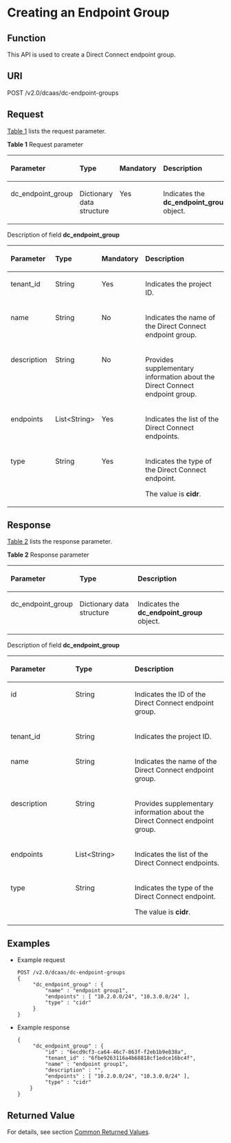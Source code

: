 # Creating an Endpoint Group<a name="en-dc_topic_0055025336"></a>

## Function<a name="en-us_topic_0070658700_section6324186692910"></a>

This API is used to create a Direct Connect endpoint group.

## URI<a name="en-us_topic_0070658700_section853188092910"></a>

POST /v2.0/dcaas/dc-endpoint-groups

## Request<a name="en-us_topic_0070658700_section2281784192910"></a>

[Table 1](#en-us_topic_0070658700_table49278871155710)  lists the request parameter.

**Table  1**  Request parameter

<a name="en-us_topic_0070658700_table49278871155710"></a>
<table><thead align="left"><tr id="en-us_topic_0070658700_row34163686155710"><th class="cellrowborder" valign="top" width="14.430000000000001%" id="mcps1.2.5.1.1"><p id="en-us_topic_0070658700_p15795191155710"><a name="en-us_topic_0070658700_p15795191155710"></a><a name="en-us_topic_0070658700_p15795191155710"></a>Parameter</p>
</th>
<th class="cellrowborder" valign="top" width="8.25%" id="mcps1.2.5.1.2"><p id="en-us_topic_0070658700_p4342096155710"><a name="en-us_topic_0070658700_p4342096155710"></a><a name="en-us_topic_0070658700_p4342096155710"></a>Type</p>
</th>
<th class="cellrowborder" valign="top" width="8.25%" id="mcps1.2.5.1.3"><p id="en-us_topic_0070658700_p16165530155710"><a name="en-us_topic_0070658700_p16165530155710"></a><a name="en-us_topic_0070658700_p16165530155710"></a>Mandatory</p>
</th>
<th class="cellrowborder" valign="top" width="69.07%" id="mcps1.2.5.1.4"><p id="en-us_topic_0070658700_p34339581155710"><a name="en-us_topic_0070658700_p34339581155710"></a><a name="en-us_topic_0070658700_p34339581155710"></a>Description</p>
</th>
</tr>
</thead>
<tbody><tr id="en-us_topic_0070658700_row30042656155710"><td class="cellrowborder" valign="top" width="14.430000000000001%" headers="mcps1.2.5.1.1 "><p id="en-us_topic_0070658700_p17536043155710"><a name="en-us_topic_0070658700_p17536043155710"></a><a name="en-us_topic_0070658700_p17536043155710"></a>dc_endpoint_group</p>
</td>
<td class="cellrowborder" valign="top" width="8.25%" headers="mcps1.2.5.1.2 "><p id="en-us_topic_0070658700_p11133383155710"><a name="en-us_topic_0070658700_p11133383155710"></a><a name="en-us_topic_0070658700_p11133383155710"></a>Dictionary data structure</p>
</td>
<td class="cellrowborder" valign="top" width="8.25%" headers="mcps1.2.5.1.3 "><p id="en-us_topic_0070658700_p29388827155710"><a name="en-us_topic_0070658700_p29388827155710"></a><a name="en-us_topic_0070658700_p29388827155710"></a>Yes</p>
</td>
<td class="cellrowborder" valign="top" width="69.07%" headers="mcps1.2.5.1.4 "><p id="en-us_topic_0070658700_p31684816155710"><a name="en-us_topic_0070658700_p31684816155710"></a><a name="en-us_topic_0070658700_p31684816155710"></a>Indicates the <strong id="b842352706194419"><a name="b842352706194419"></a><a name="b842352706194419"></a>dc_endpoint_group</strong> object.</p>
</td>
</tr>
</tbody>
</table>

Description of field  **dc\_endpoint\_group**

<a name="en-us_topic_0070658700_table3523051192910"></a>
<table><thead align="left"><tr id="en-us_topic_0070658700_row1307920992910"><th class="cellrowborder" valign="top" width="21.57%" id="mcps1.1.5.1.1"><p id="en-us_topic_0070658700_p4450739192910"><a name="en-us_topic_0070658700_p4450739192910"></a><a name="en-us_topic_0070658700_p4450739192910"></a>Parameter</p>
</th>
<th class="cellrowborder" valign="top" width="11.799999999999999%" id="mcps1.1.5.1.2"><p id="en-us_topic_0070658700_p26394292910"><a name="en-us_topic_0070658700_p26394292910"></a><a name="en-us_topic_0070658700_p26394292910"></a>Type</p>
</th>
<th class="cellrowborder" valign="top" width="7.5200000000000005%" id="mcps1.1.5.1.3"><p id="en-us_topic_0070658700_p6472145192910"><a name="en-us_topic_0070658700_p6472145192910"></a><a name="en-us_topic_0070658700_p6472145192910"></a>Mandatory</p>
</th>
<th class="cellrowborder" valign="top" width="59.11%" id="mcps1.1.5.1.4"><p id="en-us_topic_0070658700_p6443764692910"><a name="en-us_topic_0070658700_p6443764692910"></a><a name="en-us_topic_0070658700_p6443764692910"></a>Description</p>
</th>
</tr>
</thead>
<tbody><tr id="en-us_topic_0070658700_row2660185192910"><td class="cellrowborder" valign="top" width="21.57%" headers="mcps1.1.5.1.1 "><p id="en-us_topic_0070658700_p3605816293239"><a name="en-us_topic_0070658700_p3605816293239"></a><a name="en-us_topic_0070658700_p3605816293239"></a>tenant_id</p>
</td>
<td class="cellrowborder" valign="top" width="11.799999999999999%" headers="mcps1.1.5.1.2 "><p id="en-us_topic_0070658700_p6629905993311"><a name="en-us_topic_0070658700_p6629905993311"></a><a name="en-us_topic_0070658700_p6629905993311"></a>String</p>
</td>
<td class="cellrowborder" valign="top" width="7.5200000000000005%" headers="mcps1.1.5.1.3 "><p id="en-us_topic_0070658700_p5941630693257"><a name="en-us_topic_0070658700_p5941630693257"></a><a name="en-us_topic_0070658700_p5941630693257"></a>Yes</p>
</td>
<td class="cellrowborder" valign="top" width="59.11%" headers="mcps1.1.5.1.4 "><p id="en-us_topic_0070658700_p1074630693412"><a name="en-us_topic_0070658700_p1074630693412"></a><a name="en-us_topic_0070658700_p1074630693412"></a>Indicates the project ID.</p>
</td>
</tr>
<tr id="en-us_topic_0070658700_row2405214492910"><td class="cellrowborder" valign="top" width="21.57%" headers="mcps1.1.5.1.1 "><p id="en-us_topic_0070658700_p1588715393239"><a name="en-us_topic_0070658700_p1588715393239"></a><a name="en-us_topic_0070658700_p1588715393239"></a>name</p>
</td>
<td class="cellrowborder" valign="top" width="11.799999999999999%" headers="mcps1.1.5.1.2 "><p id="en-us_topic_0070658700_p2631109893311"><a name="en-us_topic_0070658700_p2631109893311"></a><a name="en-us_topic_0070658700_p2631109893311"></a>String</p>
</td>
<td class="cellrowborder" valign="top" width="7.5200000000000005%" headers="mcps1.1.5.1.3 "><p id="en-us_topic_0070658700_p1210552293257"><a name="en-us_topic_0070658700_p1210552293257"></a><a name="en-us_topic_0070658700_p1210552293257"></a>No</p>
</td>
<td class="cellrowborder" valign="top" width="59.11%" headers="mcps1.1.5.1.4 "><p id="en-us_topic_0070658700_p464917193412"><a name="en-us_topic_0070658700_p464917193412"></a><a name="en-us_topic_0070658700_p464917193412"></a>Indicates the name of the Direct Connect endpoint group.</p>
</td>
</tr>
<tr id="en-us_topic_0070658700_row5264583392910"><td class="cellrowborder" valign="top" width="21.57%" headers="mcps1.1.5.1.1 "><p id="en-us_topic_0070658700_p4444139293239"><a name="en-us_topic_0070658700_p4444139293239"></a><a name="en-us_topic_0070658700_p4444139293239"></a>description</p>
</td>
<td class="cellrowborder" valign="top" width="11.799999999999999%" headers="mcps1.1.5.1.2 "><p id="en-us_topic_0070658700_p45532693311"><a name="en-us_topic_0070658700_p45532693311"></a><a name="en-us_topic_0070658700_p45532693311"></a>String</p>
</td>
<td class="cellrowborder" valign="top" width="7.5200000000000005%" headers="mcps1.1.5.1.3 "><p id="en-us_topic_0070658700_p3573563593257"><a name="en-us_topic_0070658700_p3573563593257"></a><a name="en-us_topic_0070658700_p3573563593257"></a>No</p>
</td>
<td class="cellrowborder" valign="top" width="59.11%" headers="mcps1.1.5.1.4 "><p id="en-us_topic_0070658700_p6458631593412"><a name="en-us_topic_0070658700_p6458631593412"></a><a name="en-us_topic_0070658700_p6458631593412"></a>Provides supplementary information about the Direct Connect endpoint group.</p>
</td>
</tr>
<tr id="en-us_topic_0070658700_row677461492910"><td class="cellrowborder" valign="top" width="21.57%" headers="mcps1.1.5.1.1 "><p id="en-us_topic_0070658700_p65056527151044"><a name="en-us_topic_0070658700_p65056527151044"></a><a name="en-us_topic_0070658700_p65056527151044"></a>endpoints</p>
</td>
<td class="cellrowborder" valign="top" width="11.799999999999999%" headers="mcps1.1.5.1.2 "><p id="en-us_topic_0070658700_p28152132151058"><a name="en-us_topic_0070658700_p28152132151058"></a><a name="en-us_topic_0070658700_p28152132151058"></a>List&lt;String&gt;</p>
</td>
<td class="cellrowborder" valign="top" width="7.5200000000000005%" headers="mcps1.1.5.1.3 "><p id="en-us_topic_0070658700_p6711601151030"><a name="en-us_topic_0070658700_p6711601151030"></a><a name="en-us_topic_0070658700_p6711601151030"></a>Yes</p>
</td>
<td class="cellrowborder" valign="top" width="59.11%" headers="mcps1.1.5.1.4 "><p id="en-us_topic_0070658700_p59601471151030"><a name="en-us_topic_0070658700_p59601471151030"></a><a name="en-us_topic_0070658700_p59601471151030"></a>Indicates the list of the Direct Connect endpoints.</p>
</td>
</tr>
<tr id="en-us_topic_0070658700_row2673906492910"><td class="cellrowborder" valign="top" width="21.57%" headers="mcps1.1.5.1.1 "><p id="en-us_topic_0070658700_p13276033151044"><a name="en-us_topic_0070658700_p13276033151044"></a><a name="en-us_topic_0070658700_p13276033151044"></a>type</p>
</td>
<td class="cellrowborder" valign="top" width="11.799999999999999%" headers="mcps1.1.5.1.2 "><p id="en-us_topic_0070658700_p59598963151058"><a name="en-us_topic_0070658700_p59598963151058"></a><a name="en-us_topic_0070658700_p59598963151058"></a>String</p>
</td>
<td class="cellrowborder" valign="top" width="7.5200000000000005%" headers="mcps1.1.5.1.3 "><p id="en-us_topic_0070658700_p25798842151030"><a name="en-us_topic_0070658700_p25798842151030"></a><a name="en-us_topic_0070658700_p25798842151030"></a>Yes</p>
</td>
<td class="cellrowborder" valign="top" width="59.11%" headers="mcps1.1.5.1.4 "><p id="en-us_topic_0070658700_p6370425719352"><a name="en-us_topic_0070658700_p6370425719352"></a><a name="en-us_topic_0070658700_p6370425719352"></a>Indicates the type of the Direct Connect endpoint.</p>
<p id="en-us_topic_0070658700_p54361932151030"><a name="en-us_topic_0070658700_p54361932151030"></a><a name="en-us_topic_0070658700_p54361932151030"></a>The value is <strong id="b842352706185352"><a name="b842352706185352"></a><a name="b842352706185352"></a>cidr</strong>.</p>
</td>
</tr>
</tbody>
</table>

## Response<a name="en-us_topic_0070658700_section1915447592910"></a>

[Table 2](#en-us_topic_0070658700_table33326591155835)  lists the response parameter.

**Table  2**  Response parameter

<a name="en-us_topic_0070658700_table33326591155835"></a>
<table><thead align="left"><tr id="en-us_topic_0070658700_row62151438155835"><th class="cellrowborder" valign="top" width="25.540000000000003%" id="mcps1.2.4.1.1"><p id="en-us_topic_0070658700_p1101727155835"><a name="en-us_topic_0070658700_p1101727155835"></a><a name="en-us_topic_0070658700_p1101727155835"></a>Parameter</p>
</th>
<th class="cellrowborder" valign="top" width="29.99%" id="mcps1.2.4.1.2"><p id="en-us_topic_0070658700_p22131064155835"><a name="en-us_topic_0070658700_p22131064155835"></a><a name="en-us_topic_0070658700_p22131064155835"></a>Type</p>
</th>
<th class="cellrowborder" valign="top" width="44.47%" id="mcps1.2.4.1.3"><p id="en-us_topic_0070658700_p45444133155835"><a name="en-us_topic_0070658700_p45444133155835"></a><a name="en-us_topic_0070658700_p45444133155835"></a>Description</p>
</th>
</tr>
</thead>
<tbody><tr id="en-us_topic_0070658700_row57096136155835"><td class="cellrowborder" valign="top" width="25.540000000000003%" headers="mcps1.2.4.1.1 "><p id="en-us_topic_0070658700_p61384275155835"><a name="en-us_topic_0070658700_p61384275155835"></a><a name="en-us_topic_0070658700_p61384275155835"></a>dc_endpoint_group</p>
</td>
<td class="cellrowborder" valign="top" width="29.99%" headers="mcps1.2.4.1.2 "><p id="en-us_topic_0070658700_p6070383155835"><a name="en-us_topic_0070658700_p6070383155835"></a><a name="en-us_topic_0070658700_p6070383155835"></a>Dictionary data structure</p>
</td>
<td class="cellrowborder" valign="top" width="44.47%" headers="mcps1.2.4.1.3 "><p id="en-us_topic_0070658700_p32229496155835"><a name="en-us_topic_0070658700_p32229496155835"></a><a name="en-us_topic_0070658700_p32229496155835"></a>Indicates the <strong id="b842352706194437"><a name="b842352706194437"></a><a name="b842352706194437"></a>dc_endpoint_group</strong> object.</p>
</td>
</tr>
</tbody>
</table>

Description of field  **dc\_endpoint\_group**

<a name="en-us_topic_0070658700_table6599744292910"></a>
<table><thead align="left"><tr id="en-us_topic_0070658700_row1344591292910"><th class="cellrowborder" valign="top" width="29.92%" id="mcps1.1.4.1.1"><p id="en-us_topic_0070658700_p4888289392910"><a name="en-us_topic_0070658700_p4888289392910"></a><a name="en-us_topic_0070658700_p4888289392910"></a>Parameter</p>
</th>
<th class="cellrowborder" valign="top" width="27.36%" id="mcps1.1.4.1.2"><p id="en-us_topic_0070658700_p228436892910"><a name="en-us_topic_0070658700_p228436892910"></a><a name="en-us_topic_0070658700_p228436892910"></a>Type</p>
</th>
<th class="cellrowborder" valign="top" width="42.72%" id="mcps1.1.4.1.3"><p id="en-us_topic_0070658700_p1567805992910"><a name="en-us_topic_0070658700_p1567805992910"></a><a name="en-us_topic_0070658700_p1567805992910"></a>Description</p>
</th>
</tr>
</thead>
<tbody><tr id="en-us_topic_0070658700_row557857592910"><td class="cellrowborder" valign="top" width="29.92%" headers="mcps1.1.4.1.1 "><p id="en-us_topic_0070658700_p2232642692910"><a name="en-us_topic_0070658700_p2232642692910"></a><a name="en-us_topic_0070658700_p2232642692910"></a>id</p>
</td>
<td class="cellrowborder" valign="top" width="27.36%" headers="mcps1.1.4.1.2 "><p id="en-us_topic_0070658700_p4674730592910"><a name="en-us_topic_0070658700_p4674730592910"></a><a name="en-us_topic_0070658700_p4674730592910"></a>String</p>
</td>
<td class="cellrowborder" valign="top" width="42.72%" headers="mcps1.1.4.1.3 "><p id="en-us_topic_0070658700_p5414758192910"><a name="en-us_topic_0070658700_p5414758192910"></a><a name="en-us_topic_0070658700_p5414758192910"></a>Indicates the ID of the Direct Connect endpoint group.</p>
</td>
</tr>
<tr id="en-us_topic_0070658700_row2072208492910"><td class="cellrowborder" valign="top" width="29.92%" headers="mcps1.1.4.1.1 "><p id="en-us_topic_0070658700_p40455487151221"><a name="en-us_topic_0070658700_p40455487151221"></a><a name="en-us_topic_0070658700_p40455487151221"></a>tenant_id</p>
</td>
<td class="cellrowborder" valign="top" width="27.36%" headers="mcps1.1.4.1.2 "><p id="en-us_topic_0070658700_p49548139151221"><a name="en-us_topic_0070658700_p49548139151221"></a><a name="en-us_topic_0070658700_p49548139151221"></a>String</p>
</td>
<td class="cellrowborder" valign="top" width="42.72%" headers="mcps1.1.4.1.3 "><p id="en-us_topic_0070658700_p14127953151221"><a name="en-us_topic_0070658700_p14127953151221"></a><a name="en-us_topic_0070658700_p14127953151221"></a>Indicates the project ID.</p>
</td>
</tr>
<tr id="en-us_topic_0070658700_row2092257692910"><td class="cellrowborder" valign="top" width="29.92%" headers="mcps1.1.4.1.1 "><p id="en-us_topic_0070658700_p60451660151221"><a name="en-us_topic_0070658700_p60451660151221"></a><a name="en-us_topic_0070658700_p60451660151221"></a>name</p>
</td>
<td class="cellrowborder" valign="top" width="27.36%" headers="mcps1.1.4.1.2 "><p id="en-us_topic_0070658700_p8044767151221"><a name="en-us_topic_0070658700_p8044767151221"></a><a name="en-us_topic_0070658700_p8044767151221"></a>String</p>
</td>
<td class="cellrowborder" valign="top" width="42.72%" headers="mcps1.1.4.1.3 "><p id="en-us_topic_0070658700_p2878368151221"><a name="en-us_topic_0070658700_p2878368151221"></a><a name="en-us_topic_0070658700_p2878368151221"></a>Indicates the name of the Direct Connect endpoint group.</p>
</td>
</tr>
<tr id="en-us_topic_0070658700_row404465492910"><td class="cellrowborder" valign="top" width="29.92%" headers="mcps1.1.4.1.1 "><p id="en-us_topic_0070658700_p29866301151221"><a name="en-us_topic_0070658700_p29866301151221"></a><a name="en-us_topic_0070658700_p29866301151221"></a>description</p>
</td>
<td class="cellrowborder" valign="top" width="27.36%" headers="mcps1.1.4.1.2 "><p id="en-us_topic_0070658700_p14174295151221"><a name="en-us_topic_0070658700_p14174295151221"></a><a name="en-us_topic_0070658700_p14174295151221"></a>String</p>
</td>
<td class="cellrowborder" valign="top" width="42.72%" headers="mcps1.1.4.1.3 "><p id="en-us_topic_0070658700_p14446635151221"><a name="en-us_topic_0070658700_p14446635151221"></a><a name="en-us_topic_0070658700_p14446635151221"></a>Provides supplementary information about the Direct Connect endpoint group.</p>
</td>
</tr>
<tr id="en-us_topic_0070658700_row611136292910"><td class="cellrowborder" valign="top" width="29.92%" headers="mcps1.1.4.1.1 "><p id="en-us_topic_0070658700_p42150997151221"><a name="en-us_topic_0070658700_p42150997151221"></a><a name="en-us_topic_0070658700_p42150997151221"></a>endpoints</p>
</td>
<td class="cellrowborder" valign="top" width="27.36%" headers="mcps1.1.4.1.2 "><p id="en-us_topic_0070658700_p60404427151221"><a name="en-us_topic_0070658700_p60404427151221"></a><a name="en-us_topic_0070658700_p60404427151221"></a>List&lt;String&gt;</p>
</td>
<td class="cellrowborder" valign="top" width="42.72%" headers="mcps1.1.4.1.3 "><p id="en-us_topic_0070658700_p39362491151221"><a name="en-us_topic_0070658700_p39362491151221"></a><a name="en-us_topic_0070658700_p39362491151221"></a>Indicates the list of the Direct Connect endpoints.</p>
</td>
</tr>
<tr id="en-us_topic_0070658700_row4800353492910"><td class="cellrowborder" valign="top" width="29.92%" headers="mcps1.1.4.1.1 "><p id="en-us_topic_0070658700_p5385967151221"><a name="en-us_topic_0070658700_p5385967151221"></a><a name="en-us_topic_0070658700_p5385967151221"></a>type</p>
</td>
<td class="cellrowborder" valign="top" width="27.36%" headers="mcps1.1.4.1.2 "><p id="en-us_topic_0070658700_p34948125151221"><a name="en-us_topic_0070658700_p34948125151221"></a><a name="en-us_topic_0070658700_p34948125151221"></a>String</p>
</td>
<td class="cellrowborder" valign="top" width="42.72%" headers="mcps1.1.4.1.3 "><p id="en-us_topic_0070658700_p3654187619420"><a name="en-us_topic_0070658700_p3654187619420"></a><a name="en-us_topic_0070658700_p3654187619420"></a>Indicates the type of the Direct Connect endpoint.</p>
<p id="en-us_topic_0070658700_p56273146151221"><a name="en-us_topic_0070658700_p56273146151221"></a><a name="en-us_topic_0070658700_p56273146151221"></a>The value is <strong id="b257945321936"><a name="b257945321936"></a><a name="b257945321936"></a>cidr</strong>.</p>
</td>
</tr>
</tbody>
</table>

## Examples<a name="en-us_topic_0070658700_section5174176392910"></a>

-   Example request

    ```
    POST /v2.0/dcaas/dc-endpoint-groups
    {  
         "dc_endpoint_group" : {
             "name" : "endpoint group1",
             "endpoints" : [ "10.2.0.0/24", "10.3.0.0/24" ],      
             "type" : "cidr"
         }
    }
    ```


-   Example response

    ```
    {  
         "dc_endpoint_group" : {
             "id" : "6ecd9cf3-ca64-46c7-863f-f2eb1b9e838a",
             "tenant_id" : "6fbe9263116a4b68818cf1edce16bc4f",
             "name" : "endpoint group1",
             "description" : "",
             "endpoints" : [ "10.2.0.0/24", "10.3.0.0/24" ],      
             "type" : "cidr"
        }
    }
    ```


## Returned Value<a name="section7887155395216"></a>

For details, see section  [Common Returned Values](common-returned-values.md).

